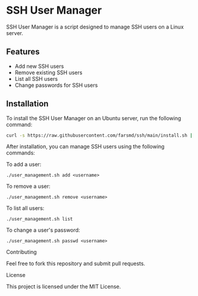 # SSH User Manager

SSH User Manager is a script designed to manage SSH users on a Linux server.

## Features
- Add new SSH users
- Remove existing SSH users
- List all SSH users
- Change passwords for SSH users

## Installation

To install the SSH User Manager on an Ubuntu server, run the following command:

```sh
curl -s https://raw.githubusercontent.com/farsmd/ssh/main/install.sh | bash
```
After installation, you can manage SSH users using the following commands:

To add a user:

```
./user_management.sh add <username>
```
To remove a user:

```
./user_management.sh remove <username>
```
To list all users:

```
./user_management.sh list
```
To change a user's password:

```
./user_management.sh passwd <username>
```
Contributing

Feel free to fork this repository and submit pull requests.

License

This project is licensed under the MIT License.

